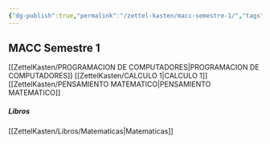 ```yaml
---
{"dg-publish":true,"permalink":"/zettel-kasten/macc-semestre-1/","tags":["gardenEntry"]}
---
```



## MACC Semestre 1

[[ZettelKasten/PROGRAMACION DE COMPUTADORES\|PROGRAMACION DE COMPUTADORES]]
[[ZettelKasten/CALCULO 1\|CALCULO 1]]
[[ZettelKasten/PENSAMIENTO MATEMATICO\|PENSAMIENTO MATEMATICO]]

##### Libros
[[ZettelKasten/Libros/Matematicas\|Matematicas]]